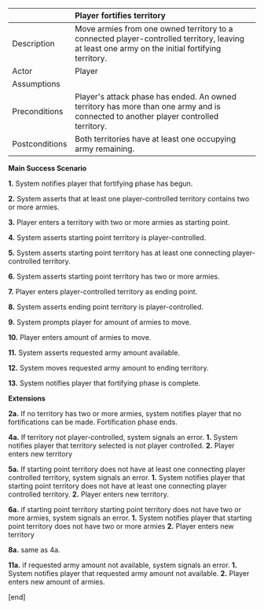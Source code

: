 |  | Player fortifies territory |
| :------------------ | :------------------ |
| Description | Move armies from one owned territory to a connected player-controlled territory, leaving at least one army on the initial fortifying territory. |
| Actor | Player |
| Assumptions |  |
| Preconditions | Player's attack phase has ended. An owned territory has more than one army and is connected to another player controlled territory. |
| Postconditions | Both territories have at least one occupying army remaining. |


**Main Success Scenario**

**1.** System notifies player that fortifying phase has begun.

**2.** System asserts that at least one player-controlled territory contains two or more armies. 

**3.** Player enters a territory with two or more armies as starting point.

**4.** System asserts starting point territory is player-controlled.

**5.** System asserts starting point territory has at least one connecting player-controlled territory.

**6.** System asserts starting point territory has two or more armies. 

**7.** Player enters player-controlled territory as ending point.

**8.** System asserts ending point territory is player-controlled.  

**9.** System prompts player for amount of armies to move.

**10.** Player enters amount of armies to move.

**11.** System asserts requested army amount available.

**12.** System moves requested army amount to ending territory. 

**13.** System notifies player that fortifying phase is complete.


**Extensions**

**2a.** If no territory has two or more armies, system notifies player that no fortifications can be made. Fortification phase ends.

**4a.** If territory not player-controlled, system signals an error. 
   **1.** System notifies player that territory selected is not player controlled.
   **2.** Player enters new territory  
 
**5a.** If starting point territory does not have at least one connecting player controlled territory, system signals an error.
   **1.** System notifies player that starting point territory does not have at least one connecting player controlled territory.
   **2.** Player enters new territory. 

**6a.** if starting point territory starting point territory does not have two or more armies, system signals an error.
   **1.** System notifies player that starting point territory does not have two or more armies
   **2.** Player enters new territory

**8a.** same as 4a.  

**11a.** if requested army amount not available, system signals an error.
   **1.** System notifies player that requested army amount not available.
   **2.** Player enters new amount of armies.


[end]



 